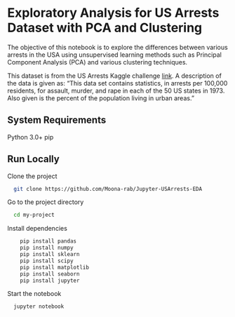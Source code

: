# Exploratory Analysis for US Arrests Dataset with PCA and Clustering

The objective of this notebook is to explore the differences between various arrests in the USA using unsupervised learning methods such as Principal Component Analysis (PCA) and various clustering techniques.

This dataset is from the US Arrests Kaggle challenge [link](https://www.kaggle.com/datasets/kurohana/usarrets). A description of the data is given as: “This data set contains statistics, in arrests per 100,000 residents, for assault, murder, and rape in each of the 50 US states in 1973. Also given is the percent of the population living in urban areas.”

## System Requirements
Python 3.0+
pip

## Run Locally

Clone the project

```bash
  git clone https://github.com/Moona-rab/Jupyter-USArrests-EDA
```

Go to the project directory

```bash
  cd my-project
```

Install dependencies

```bash
    pip install pandas
    pip install numpy
    pip install sklearn
    pip install scipy
    pip install matplotlib
    pip install seaborn
    pip install jupyter
```

Start the notebook


```bash
  jupyter notebook
```
